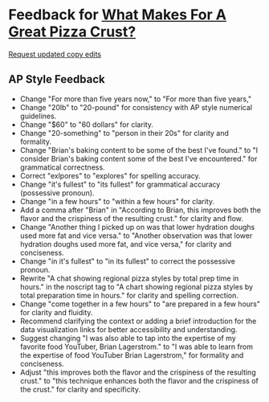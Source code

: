 # Feedback for [What Makes For A Great Pizza Crust?](https://mjdanbury.github.io/PIZZA-PIZZA/)

[Request updated copy edits](https://github.com/jsoma/data-studio-projects-2024/issues/new/choose)

## AP Style Feedback

- Change "For more than five years now," to "For more than five years,"
- Change "20lb" to "20-pound" for consistency with AP style numerical guidelines.
- Change "$60" to "60 dollars" for clarity.
- Change "20-something" to "person in their 20s" for clarity and formality.
- Change "Brian's baking content to be some of the best I've found." to "I consider Brian's baking content some of the best I've encountered." for grammatical correctness.
- Correct "exlpores" to "explores" for spelling accuracy.
- Change "it's fullest" to "its fullest" for grammatical accuracy (possessive pronoun).
- Change "in a few hours" to "within a few hours" for clarity.
- Add a comma after "Brian" in "According to Brian, this improves both the flavor and the crispiness of the resulting crust." for clarity and flow.
- Change "Another thing I picked up on was that lower hydration doughs used more fat and vice versa." to "Another observation was that lower hydration doughs used more fat, and vice versa," for clarity and conciseness.
- Change "in it's fullest" to "in its fullest" to correct the possessive pronoun.
- Rewrite "A chat showing regional pizza styles by total prep time in hours." in the noscript tag to "A chart showing regional pizza styles by total preparation time in hours." for clarity and spelling correction.
- Change "come together in a few hours" to "are prepared in a few hours" for clarity and fluidity.
- Recommend clarifying the context or adding a brief introduction for the data visualization links for better accessibility and understanding.
- Suggest changing "I was also able to tap into the expertise of my favorite food YouTuber, Brian Lagerstrom." to "I was able to learn from the expertise of food YouTuber Brian Lagerstrom," for formality and conciseness.
- Adjust "this improves both the flavor and the crispiness of the resulting crust." to "this technique enhances both the flavor and the crispiness of the crust." for clarity and specificity.
